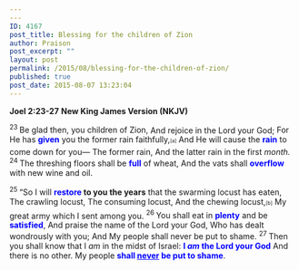 ```yaml
---
---
ID: 4167
post_title: Blessing for the children of Zion
author: Praison
post_excerpt: ""
layout: post
permalink: /2015/08/blessing-for-the-children-of-zion/
published: true
post_date: 2015-08-07 13:23:04
---
```

<strong>Joel 2:23-27</strong>
<strong> New King James Version (NKJV)</strong>
<div class="poetry">
<p class="line"><span id="en-NKJV-22335" class="text Joel-2-23"><sup class="versenum">23 </sup>Be glad then, you children of Zion,</span>
<span class="text Joel-2-23">And rejoice in the <span class="small-caps">Lord</span> your God;</span>
<span class="text Joel-2-23">For He has <span style="color: #0000ff;"><strong>given</strong> </span>you the former rain faithfully,<sup class="footnote" style="box-sizing: border-box; font-size: 0.625em; line-height: 22px; position: relative; vertical-align: top; top: 0px;" data-fn="#fen-NKJV-22335a" data-link="[&lt;a href=&quot;#fen-NKJV-22335a&quot; title=&quot;See footnote a&quot;&gt;a&lt;/a&gt;]">[a]</sup></span>
<span class="text Joel-2-23">And He will cause the <span style="color: #0000ff;"><strong>rain</strong> </span>to come down for you—</span>
<span class="text Joel-2-23">The former rain,</span>
<span class="text Joel-2-23">And the latter rain in the first <i>month.</i></span>
<span id="en-NKJV-22336" class="text Joel-2-24"><sup class="versenum">24 </sup>The threshing floors shall be <span style="color: #0000ff;"><strong>full</strong> </span>of wheat,</span>
<span class="text Joel-2-24">And the vats shall <span style="color: #0000ff;"><strong>overflow</strong> </span>with new wine and oil.</span></p>

</div>
<div class="poetry top-1">
<p class="line"><span id="en-NKJV-22337" class="text Joel-2-25"><sup class="versenum">25 </sup>“So I will <span style="color: #0000ff;"><strong>restore </strong></span><strong>to you the years</strong> that the swarming locust has eaten,</span>
<span class="text Joel-2-25">The crawling locust,</span>
<span class="text Joel-2-25">The consuming locust,</span>
<span class="text Joel-2-25">And the chewing locust,<sup class="footnote" style="box-sizing: border-box; font-size: 0.625em; line-height: 22px; position: relative; vertical-align: top; top: 0px;" data-fn="#fen-NKJV-22337b" data-link="[&lt;a href=&quot;#fen-NKJV-22337b&quot; title=&quot;See footnote b&quot;&gt;b&lt;/a&gt;]">[b]</sup></span>
<span class="text Joel-2-25">My great army which I sent among you.</span>
<span id="en-NKJV-22338" class="text Joel-2-26"><sup class="versenum">26 </sup>You shall eat in <span style="color: #0000ff;"><strong>plenty</strong> </span>and be <span style="color: #0000ff;"><strong>satisfied</strong></span>,</span>
<span class="text Joel-2-26">And praise the name of the <span class="small-caps">Lord</span> your God,</span>
<span class="text Joel-2-26">Who has dealt wondrously with you;</span>
<span class="text Joel-2-26">And My people shall never be put to shame.</span>
<span id="en-NKJV-22339" class="text Joel-2-27"><sup class="versenum">27 </sup>Then you shall know that I <i>am</i> in the midst of Israel:</span>
<span style="color: #0000ff;"><strong><span class="text Joel-2-27">I <i>am</i> the <span class="small-caps">Lord</span> your God</span></strong></span>
<span class="text Joel-2-27">And there is no other.</span>
<span class="text Joel-2-27">My people <span style="color: #0000ff;"><strong>shall <span style="text-decoration: underline;">never</span> be put to shame</strong></span>.</span></p>

</div>
